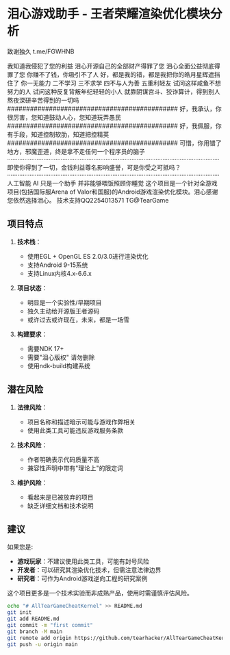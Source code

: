 # 泪心游戏助手 - 王者荣耀渲染优化模块分析

致谢独久 t.me/FGWHNB

我知道我侵犯了您的利益
泪心开源自己的全部财产得罪了您
泪心全面公益彻底得罪了您
你赚不了钱，你吸引不了人
好，都是我的错，都是我把你的皓月星辉遮挡住了
你一无能力 二不学习 三不求学 四不与人为善 五重利轻友
试问这样咸鱼不想努力的人 试问这种反复背叛年纪轻轻的小人
就靠阴谋宫斗、狡诈算计，得到别人熬夜深研辛苦得到的一切吗
#############################################
好，我承认，你很厉害，您知道鼓动人心，您知道玩弄愚民
#############################################
好，我佩服，你有手段，知道控制软肋，知道把控精英
#############################################
可惜，你用错了地方，邪魔歪道，终是拿不走任何一个程序员的脑子
···························································································································
即使你得到了一切，金钱利益尊名影响盛誉，可是你受之可抵吗？
···························································································································
人工智能 AI 只是一个助手 并非能够喂饭照顾你睡觉
这个项目是一个针对全游戏项目(包括国际服Arena of Valor和国服)的Android游戏渲染优化模块。泪心感谢您依然选择泪心。
技术支持QQ2254013571  TG@TearGame
## 项目特点

1. **技术栈**：
   - 使用EGL + OpenGL ES 2.0/3.0进行渲染优化
   - 支持Android 9-15系统
   - 支持Linux内核4.x-6.6.x

2. **项目状态**：
   - 明显是一个实验性/早期项目
   - 独久主动给开源版王者源码
   - 或许过去或许现在，未来，都是一场雪

3. **构建要求**：
   - 需要NDK 17+
   - 需要"泪心版权" 请勿删除
   - 使用ndk-build构建系统


## 潜在风险

1. **法律风险**：
   - 项目名称和描述暗示可能与游戏作弊相关
   - 使用此类工具可能违反游戏服务条款

2. **技术风险**：
   - 作者明确表示代码质量不高
   - 兼容性声明中带有"理论上"的限定词

3. **维护风险**：
   - 看起来是已被放弃的项目
   - 缺乏详细文档和技术说明

## 建议

如果您是:
- **游戏玩家**：不建议使用此类工具，可能有封号风险
- **开发者**：可以研究其渲染优化技术，但需注意法律边界
- **研究者**：可作为Android游戏逆向工程的研究案例

这个项目更多是一个技术实验而非成熟产品，使用时需谨慎评估风险。

```bash
echo "# AllTearGameCheatKernel" >> README.md
git init
git add README.md
git commit -m "first commit"
git branch -M main
git remote add origin https://github.com/tearhacker/AllTearGameCheatKernel.git
git push -u origin main
